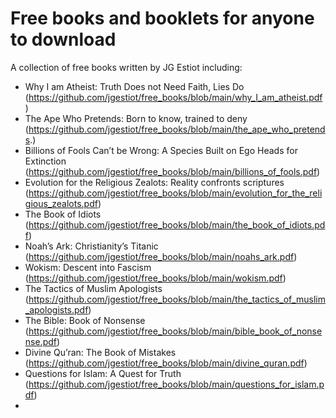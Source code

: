 # Free books and booklets for anyone to download
A collection of free books written by JG Estiot including:

- Why I am Atheist: Truth Does not Need Faith, Lies Do (https://github.com/jgestiot/free_books/blob/main/why_I_am_atheist.pdf)
- The Ape Who Pretends: Born to know, trained to deny (https://github.com/jgestiot/free_books/blob/main/the_ape_who_pretends.)
- Billions of Fools Can’t be Wrong: A Species Built on Ego Heads for Extinction (https://github.com/jgestiot/free_books/blob/main/billions_of_fools.pdf)
- Evolution for the Religious Zealots: Reality confronts scriptures (https://github.com/jgestiot/free_books/blob/main/evolution_for_the_religious_zealots.pdf)
- The Book of Idiots (https://github.com/jgestiot/free_books/blob/main/the_book_of_idiots.pdf)
- Noah’s Ark: Christianity’s Titanic (https://github.com/jgestiot/free_books/blob/main/noahs_ark.pdf)
- Wokism: Descent into Fascism (https://github.com/jgestiot/free_books/blob/main/wokism.pdf)
- The Tactics of Muslim Apologists (https://github.com/jgestiot/free_books/blob/main/the_tactics_of_muslim_apologists.pdf)
- The Bible: Book of Nonsense (https://github.com/jgestiot/free_books/blob/main/bible_book_of_nonsense.pdf)
- Divine Qu’ran: The Book of Mistakes (https://github.com/jgestiot/free_books/blob/main/divine_quran.pdf)
- Questions for Islam: A Quest for Truth (https://github.com/jgestiot/free_books/blob/main/questions_for_islam.pdf)
- 
